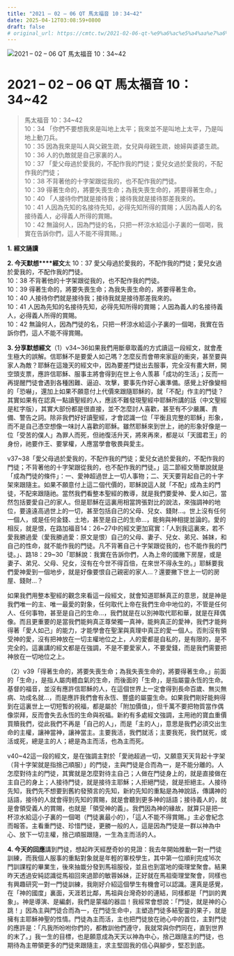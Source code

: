 ```yaml
---
title: "2021 – 02 – 06 QT 馬太福音 10：34~42"
date: 2025-04-12T03:08:59+0800
draft: false
# original_url: https://cmtc.tw/2021-02-06-qt-%e9%a6%ac%e5%a4%aa%e7%a6%8f%e9%9f%b3-10%ef%bc%9a3442
---
```


![2021 – 02 – 06 QT 馬太福音 10：34\~42](/images/qt.jpg   "2021 – 02 – 06 QT 馬太福音 10：34\~42")

# 2021 – 02 – 06 QT 馬太福音 10：34\~42

> 馬太福音 10：34\~42  
> 10：34 「你們不要想我來是叫地上太平；我來並不是叫地上太平，乃是叫地上動刀兵。  
> 10：35 因為我來是叫人與父親生疏，女兒與母親生疏，媳婦與婆婆生疏。  
> 10：36 人的仇敵就是自己家裏的人。  
> 10：37 「愛父母過於愛我的，不配作我的門徒；愛兒女過於愛我的，不配作我的門徒；  
> 10：38 不背著他的十字架跟從我的，也不配作我的門徒。  
> 10：39 得著生命的，將要失喪生命；為我失喪生命的，將要得著生命。」  
> 10：40 「人接待你們就是接待我；接待我就是接待那差我來的。  
> 10：41 人因為先知的名接待先知，必得先知所得的賞賜；人因為義人的名接待義人，必得義人所得的賞賜。  
> 10：42 無論何人，因為門徒的名，只把一杯涼水給這小子裏的一個喝，我實在告訴你們，這人不能不得賞賜。」

**1.** **經文誦讀**

**2. 今天默想****經文**太 10：37 愛父母過於愛我的，不配作我的門徒；愛兒女過於愛我的，不配作我的門徒。  
10：38 不背著他的十字架跟從我的，也不配作我的門徒。  
10：39 得著生命的，將要失喪生命；為我失喪生命的，將要得著生命。  
10：40 人接待你們就是接待我；接待我就是接待那差我來的。  
10：41 人因為先知的名接待先知，必得先知所得的賞賜；人因為義人的名接待義人，必得義人所得的賞賜。  
10：42 無論何人，因為門徒的名，只把一杯涼水給這小子裏的一個喝，我實在告訴你們，這人不能不得賞賜。

**3. 分享默想經文**（1）v34\~36如果我們用斷章取義的方式讀這一段經文，就會產生極大的誤解。信耶穌不是要愛人如己嗎？怎麼反而會帶來家庭的衝突，甚至要與家人為敵？耶穌在這幾天的經文中，因為要差門徒出去服事，完全沒有畫大餅，開空頭支票，應許信耶穌、服事主將會得到在世上令人羡慕「成功的生活」；反而一再提醒門徒會遇到各種困難、逼迫、攻擊，要事先作好心裏準備。感覺上好像變相的「恐嚇」，還加上如果不願意付上代價來跟隨耶穌的，就「不配」作主的門徒？其實如果有在認真一點讀聖經的人，應該不難發現聖經中耶穌所講的話（中文聖經是紅字版），其實大部份都是很直接，並不怎麼討人喜歡，甚至有不少嚴厲、責備、警告之詞。除非我們好好讀聖經，才會認識一位「平衡且完整的耶穌」形象，而不是自己憑空想像一味討人喜歡的耶穌。雖然耶穌來到世上，祂的形象好像是一位「受苦的僕人」為罪人而死，但祂復活升天，將來再來，都是以「天國君王」的身份，祂要作王、要掌權，人應當學會敬畏與愛主。

v37\~38「愛父母過於愛我的，不配作我的門徒；愛兒女過於愛我的，不配作我的門徒；不背著他的十字架跟從我的，也不配作我的門徒。」這二節經文簡單說就是「成為門徒的條件」：一、愛神超過世上一切人事物；二、天天要背起自己的十字架來跟隨主。如果不願意付上這二個代價的，耶穌說這人就「不配」成為主的門徒，不配來跟隨祂。當然我們看整本聖經的教導，就是我們要愛神、愛人如己，當然包括要愛自己的家人。但是耶穌在這裏用相當誇張對比的說法，來強調神的地位，要遠遠高過世上的一切，甚至包括自己的父母、兒女、錢財…。世上沒有任何一個人，或是任何金錢、土地，甚至是自己的生命…，能夠與神相提並論的。愛的相反，就是恨，在路加福音14：26\~27中的經文更加寫實：「人到我這裏來，若不愛我勝過愛（愛我勝過愛：原文是恨）自己的父母、妻子、兒女、弟兄、姊妹，和自己的性命，就不能作我的門徒。凡不背著自己十字架跟從我的，也不能作我的門徒。」、路18：29\~30「耶穌說：我實在告訴你們，人為上帝的國撇下房屋，或是妻子、弟兄、父母、兒女，沒有在今世不得百倍，在來世不得永生的。」耶穌要我們愛神愛到一個地步，就是好像要恨自己親密的家人…？還要撇下世上一切的房屋、錢財…？

如果我們用整本聖經的觀念來看這一段經文，就會知道耶穌真正的意思，就是神是我們唯一的主、唯一最愛的對象，任何取代上帝在我們生命中地位的，不管是任何人、任何事物，甚至是自己的生命…，我們就是在以別神取代耶和華，就是在拜偶像。而且更重要的是當我們能夠真正尊榮獨一真神，能夠真正的愛神，我們才能夠得著「愛人如己」的能力，才能學會在聖潔與真理中真正的愛一個人。否則沒有領受神的愛，沒有把神放在一切主權地位之上，人的愛都是自私的，是有限的，是不完全的。這裏講的經文都是在強調，不是不要愛家人，不要愛錢，而是我們需要把神放在一切地位之上。

（2）v39「得著生命的，將要失喪生命；為我失喪生命的，將要得著生命。」前面的「生命」，是指人屬肉體血氣的生命，而後面的「生命」，是指屬靈永恆的生命。基督的福音，並沒有應許信耶穌的人，在這個世界上一定會得到長命百歲、無災無病、功成名就…，而是應許我們會有永恆、豐盛的屬靈生命。如果我們剛好能夠得到在這裏世上一切短暫的祝福，都是屬於「附加價值」，但千萬不要把物質當作偶像崇拜，反而會失去永恆的生命與祝福。新約有多處經文強調，主用祂的寶血重價買贖我們，從此我們不再是「自己的人」，而是「主的人」，意思是我們必須交出生命的主權，讓神當神，讓神當主。主要我活，我們就活；主要我死，我們就死，或活或死，總是主的人；總是為主而活，也為主而死。

v40\~42這一段的經文，是在強調主對於「愛祂超過一切，又願意天天背起十字架（背十字架就是指捨己順服）」的門徒，主與門徒是合而為一，是不能分離的。人怎麼對待主的門徒，其實就是怎麼對待主自己；人做在門徒身上的，就是直接做在主自己的身上；人接待門徒，就是接待主耶穌；人拒絕門徒，就是拒絕主。人接待先知，我們先不想要到舊約發預言的先知，新約先知的重點是為神說話，傳講神的話語，接待的人就會得到先知的賞賜，就是會聽到更多神的話語；接待義人的，就是會領受義人的賞賜，也就是「領受神的義」。我們因為神的緣故，就算只是把一杯涼水給這小子裏的一個喝（門徒裏最小的），「這人不能不得賞賜。」主必會紀念而報答。主看重門徒、珍惜門徒，更勝一般的人，這是因為門徒是一群以神為中心、放下一切主權，捨己順服跟隨，一生為主而活的人。

**4. 今天的回應**講到門徒，想起昨天經歷奇妙的見證：我去年開始推動一對一門徒訓練，而我個人服事的重點對象就是年輕的軍校學生，其中第一位順利完成16次門訓課程的畢業生，後來抽韱分發到馬祖服役，並且也到當地的衛理堂聚會。結果昨天透過安純認識從馬祖回來過節的敏蓉姊妹，正好就在馬祖衛理堂聚會，同樣也有興趣研究一對一門徒訓練，我剛好介紹這個學生有機會可以認識。還真是感覺，在「神的國度」裏面，天涯若比鄰，馬祖與台灣奇妙的連結，同樣都是「門訓的異象」。神是導演、是編劇，我們是蒙福的器皿！我經常會想說：「門徒，就是神的心跳！」因為主與門徒合而為一，在門徒生命中，主塑造門徒多結聖靈的果子，就是擁有主耶穌神聖的性情。門徒為主而活，主也把門徒放在祂心中的首位，主對門徒的應許是：「凡我所吩咐你們的，都教訓他們遵守，我就常與你們同在，直到世界的末了。」我一生的目標，也是願意成為天天以神為中心，捨己跟隨主的門徒，也期待為主帶領更多的門徒來跟隨主，求主堅固我的信心與腳步，堅忍到底。
